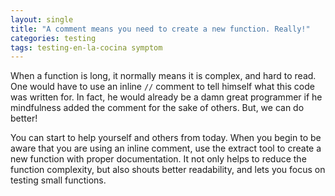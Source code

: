```yaml
---
layout: single
title: "A comment means you need to create a new function. Really!"
categories: testing
tags: testing-en-la-cocina symptom
---
```


When a function is long, it normally means it is complex, and hard to read. One would have to use an inline `//` comment to tell himself what this code was written for. In fact, he would already be a damn great programmer if he mindfulness added the comment for the sake of others. But, we can do better!

You can start to help yourself and others from today. When you begin to be aware that you are using an inline comment, use the extract tool to create a new function with proper documentation. It not only helps to reduce the function complexity, but also shouts better readability, and lets you focus on testing small functions. 